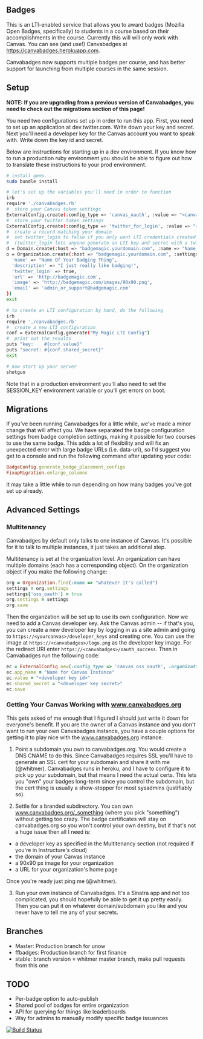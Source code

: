 Badges
---------------------------
This is an LTI-enabled service that allows you to award badges
(Mozilla Open Badges, specifically) to students in a course
based on their accomplishments in the course. Currently this
will will only work with Canvas. You can see (and use!) Canvabadges
at https://canvabadges.herokuapp.com.

Canvabadges now supports multiple badges per course, and has better
support for launching from multiple courses in the same session.

## Setup

**NOTE: If you are upgrading from a previous version of Canvabadges,
you need to check out the migrations section of this page!**

You need two configurations set up in order to run this app.
First, you need to set up an application at dev.twitter.com. Write down your
key and secret. Next you'll need a developer key for the Canvas account
you want to speak with. Write down the key id and secret.

Below are instructions for starting up in a dev environment. If you know
how to run a production ruby environment you should be able to figure out
how to translate these instructions to your prod environment.

```bash
# install gems...
sudo bundle install

# let's set up the variables you'll need in order to function
irb
require './canvabadges.rb'
#  store your Canvas token settings
ExternalConfig.create(:config_type => 'canvas_oauth', :value => "<canvas developer key id>", :shared_secret => "<canvas developer secret>")
#  store your twitter token settings
ExternalConfig.create(:config_type => 'twitter_for_login', :value => "<twitter consmyer key>", :shared_secret => "<twitter shared secret>")
#  create a record matching your domain
#  set twitter_login to false if you only want LTI credentials created by hand
#  (twitter_login lets anyone generate an LTI key and secret with a twitter login)
d = Domain.create(:host => "badgemagic.yourdomain.com", :name => "Name Of Your Badging Thing")
o = Organization.create(:host => "badgemagic.yourdomain.com", :settings => {
  'name' => "Name Of Your Badging Thing",
  'description' => "I just really like badging!",
  'twitter_login' => true,
  'url' => 'http://badgemagic.com',
  'image' => 'http://badgemagic.com/images/90x90.png',
  'email' => 'admin_or_support@badgemagic.com'
})
exit

# to create an LTI configuration by hand, do the following
irb
require './canvabadges.rb'
#  create a new LTI configuration
conf = ExternalConfig.generate("My Magic LTI Config")
#  print out the results
puts "key:    #{conf.value}"
puts "secret: #{conf.shared_secret}"
exit

# now start up your server
shotgun
```

Note that in a production environment you'll also need to set the SESSION_KEY environment variable or you'll get errors on boot.

## Migrations

If you've been running Canvabadges for a little while, we've made a minor
change that will affect you. We have separated the badge configuration
settings from badge completion settings, making it possible for two courses
to use the same badge. This adds a lot of flexibility and will fix an
unexpected error with large badge URLs (i.e. data-uri), so I'd suggest
you get to a console and run the following command after updating your code:

```ruby
BadgeConfig.generate_badge_placement_configs
FixupMigration.enlarge_columns
```

It may take a little while to run depending on how many badges you've got
set up already.


## Advanced Settings

### Multitenancy
Canvabadges by default only talks to one instance of Canvas. It's possible for it
to talk to multiple instances, it just takes an additional step.

Multitenancy is set at the organization level. An organization can have multiple
domains (each has a corresponding object). On the organization object if you make
the following change:

```ruby
org = Organization.find(:name => "whatever it's called")
settings = org.settings
settings['oss_oauth'] = true
org.settings = settings
org.save
```

Then the organzation will be set up to use its own configuration. Now we need to
add a Canvas developer key. Ask the Canvas admin -- if that's you, you can create
a new developer key by logging in as a site admin and going to
`https://<yourcanvas>/developer_keys` and creating one. You can use the
image at `https://<canvabadges>/logo.png` as the developer key image. For
the redirect URI enter `https://<canvabadges>/oauth_success`. Then in
Canvabadges run the following code:

```ruby
ec = ExternalConfig.new(:config_type => 'canvas_oss_oauth', :organization_id => org.id, :domain => "your.canvaslms-domain.com")
ec.app_name = "Name for Canvas Instance"
ec.value = "<developer key id>"
ec.shared_secret = "<developer key secret>"
ec.save
```

### Getting Your Canvas Working with www.canvabadges.org
This gets asked of me enough that I figured I should just write it down for everyone's
benefit. If you are the owner of a Canvas instance and you don't want to run your own
Canvabadges instance, you have a couple options for getting it to play nice with
the www.canvabadges.org instance.

1. Point a subdomain you own to canvabadges.org. You would create a DNS CNAME to do this.
Since Canvabadges requires SSL you'll have to generate an SSL cert for your subdomain and
share it with me (@whitmer). Canvabadges runs in heroku, and I have to configure it to
pick up your subdomain, but that means I need the actual certs. This lets you "own"
your badges long-term since you control the subdomain, but the cert thing is usually a
show-stopper for most sysadmins (justifiably so).

2. Settle for a branded subdirectory. You can own www.canvabadges.org/_something (where you
pick "something") without getting too crazy. The badge certificates will stay on
canvabadges.org so you won't control your own destiny, but if that's not a huge issue then
all I need is:

  - a developer key as specified in the Multitenancy section (not required if you're in Instructure's cloud)
  - the domain of your Canvas instance
  - a 90x90 px image for your organization
  - a URL for your organization's home page

  Once you're ready just ping me (@whitmer).

3. Run your own instance of Canvabadges. It's a Sinatra app and not too complicated, you
should hopefully be able to get it up pretty easily. Then you can put it on whatever
domain/subdomain you like and you never have to tell me any of your secrets.

## Branches

* Master: Production branch for unow
* ffbadges: Production branch for first finance
* stable: branch version = whitmer master branch, make pull requests from this one

## TODO

- Per-badge option to auto-publish
- Shared pool of badges for entire organization
- API for querying for things like leaderboards
- Way for admins to manually modify specific badge issuances

[![Build Status](https://travis-ci.org/whitmer/canvabadges.png)](https://travis-ci.org/whitmer/canvabadges)
